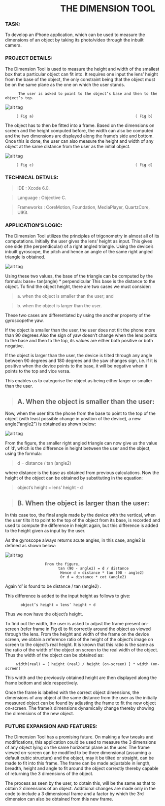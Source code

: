 # &nbsp;&nbsp;&nbsp;&nbsp;&nbsp;&nbsp;&nbsp;&nbsp;&nbsp;&nbsp;&nbsp;&nbsp;&nbsp;&nbsp;&nbsp;&nbsp;&nbsp;&nbsp;&nbsp;&nbsp;&nbsp;&nbsp;&nbsp;&nbsp;&nbsp;&nbsp;&nbsp;THE DIMENSION TOOL
### TASK:
To develop an iPhone application, which can be used to measure the dimensions of an
object by taking its photo/video through the inbuilt camera.
### PROJECT DETAILS:
The Dimension Tool is used to measure the height and width of the smallest box that a
particular object can fit into. It requires one input­ the lens’ height from the base of the object, the
only constraint being that the object must be on the same plane as the one on which the user
stands.

          The user is asked to point to the object’s base and then to the object’s top.

![alt tag](https://cloud.githubusercontent.com/assets/633728/12955817/d90cb706-d04a-11e5-8a39-f2986c1282a9.png)

         ( Fig a)                                              ( Fig b)

The object has to then be fitted into a frame. Based on the dimensions on screen and the
height computed before, the width can also be computed and the two dimensions are displayed
along the frame’s side and bottom. Once this is done, the user can also measure the height and
width of any object at the same distance from the user as the initial object.


![alt tag](https://cloud.githubusercontent.com/assets/633728/12955836/f251f6ae-d04a-11e5-941b-5ed4f730a16d.png)

         ( Fig c)                                              ( Fig d)


### TECHNICAL DETAILS:

>IDE : Xcode 6.0.

>Language : Objective C.

>Frameworks : CoreMotion, Foundation, MediaPlayer, QuartzCore, UIKit.

### APPLICATION’S LOGIC:

The Dimension Tool utilizes the principles of trigonometry in almost all of its
computations. Initially the user gives the lens’ height as input. This gives one side (the
perpendicular) of a right angled triangle. Using the device’s inbuilt gyroscope, the pitch and
hence an angle of the same right angled triangle is obtained.

![alt tag](https://cloud.githubusercontent.com/assets/633728/12955960/816e10f2-d04b-11e5-87aa-89d0470d34f6.png)

Using these two values, the base of the triangle can be computed by the formula:
base= tan(angle) * perpendicular
This base is the distance to the object.
To find the object height, there are two cases we must consider:

>a. when the object is smaller than the user; and

>b. when the object is larger than the user.

These two cases are differentiated by using the another property of the gyroscope­the
yaw.

If the object is smaller than the user, the user does not tilt the phone more than 90
degrees.Also the sign of yaw doesn’t change when the lens points to the base and then to the
top, its values are either both positive or both negative.

If the object is larger than the user, the device is tilted through any angle between 90
degrees and 180 degrees and the yaw changes sign, i.e. if it is positive when the device points
to the base, it will be negative when it points to the top and vice versa.

This enables us to categorise the object as being either larger or smaller than the user.
> ## A. When the object is smaller than the user:

Now, when the user tilts the phone from the base to point to the top of the object (with
least possible change in position of the device), a new angle(“angle2”) is obtained as shown
below:

![alt tag](https://cloud.githubusercontent.com/assets/633728/12955963/87fcb8c4-d04b-11e5-87a0-dc339d944d5d.png)

From the figure, the smaller right angled triangle can now give us the value of ‘d’, which is the
difference in height between the user and the object, using the formula:

>d = distance / tan (angle2)

where distance is the base as obtained from previous calculations.
Now the height of the object can be obtained by substituting in the equation:

>object’s height = lens’ height - d

> ## B. When the object is larger than the user:

In this case too, the final angle made by the device with the vertical, when the user tilts it to point
to the top of the object from its base, is recorded and used to compute the difference in height
again, but this difference is added to the height given as input by the user.

As the gyroscope always returns acute angles, in this case, angle2 is defined as shown
below:

![alt tag](https://cloud.githubusercontent.com/assets/633728/12955971/8ca7d62e-d04b-11e5-879e-b872379df08c.png)

                      From the figure,
                            tan (90 - angle2) = d / distance
                             Hence d = distance * tan (90 - angle2)
                             Or d = distance * cot (angle2)
Again ‘d’ is found to be distance / tan (angle2) .

This difference is added to the input height as follows to give:

           object’s height = lens’ height + d

Thus we now have the object’s height.

To find out the width, the user is asked to adjust the frame present on-screen (refer
frame in Fig d) to fit correctly around the object as viewed through the lens. From the height and
width of the frame on the device screen, we obtain a reference ratio of the height of the object’s
image on screen to the object’s real height. It is known that this ratio is the same as the ratio of
the width of the object on screen to the real width of the object. Thus the width of the object can
be obtained as:

         width(real) = { height (real) / height (on-screen) } * width (on-screen)
This width and the previously obtained height are then displayed along the frame bottom
and side respectively.

Once the frame is labelled with the correct object dimensions, the dimensions of any
object at the same distance from the user as the initially measured object can be found by
adjusting the frame to fit the new object on-screen. The frame’s dimensions dynamically change
thereby showing the dimensions of the new object.

### FUTURE EXPANSION AND FEATURES:


The Dimension Tool has a promising future. On making a few tweaks and modifications,
this application could be used to measure the 3 dimensions of any object lying on the same
horizontal plane as the user. The frame viewed on-screen can be modified to be three
dimensional (assuming a default cubic structure) and the object, may it be tilted or straight, can
be made to fit into this frame. The frame can be made adjustable in length, breadth, height and
angle to fit around the object correctly thereby capable of returning the 3 dimensions of the
object.


The process as seen by the user, to obtain this, will be the same as that to obtain 2
dimensions of an object. Additional changes are made only in the code to include a 3
dimensional frame and a factor by which the 3rd dimension can also be obtained from this new
frame.
